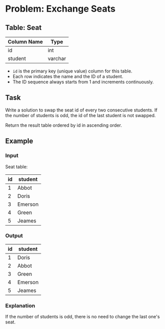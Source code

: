 # Problem: Exchange Seats

## Table: Seat

| Column Name | Type    |
|-------------|---------|
| id          | int     |
| student     | varchar |

- `id` is the primary key (unique value) column for this table.
- Each row indicates the name and the ID of a student.
- The ID sequence always starts from 1 and increments continuously.

## Task
Write a solution to swap the seat id of every two consecutive students. If the number of students is odd, the id of the last student is not swapped.

Return the result table ordered by id in ascending order.

## Example

### Input
Seat table:

| id | student |
|----|---------|
| 1  | Abbot   |
| 2  | Doris   |
| 3  | Emerson |
| 4  | Green   |
| 5  | Jeames  |

### Output
| id | student |
|----|---------|
| 1  | Doris   |
| 2  | Abbot   |
| 3  | Green   |
| 4  | Emerson |
| 5  | Jeames  |

### Explanation
If the number of students is odd, there is no need to change the last one's seat.
